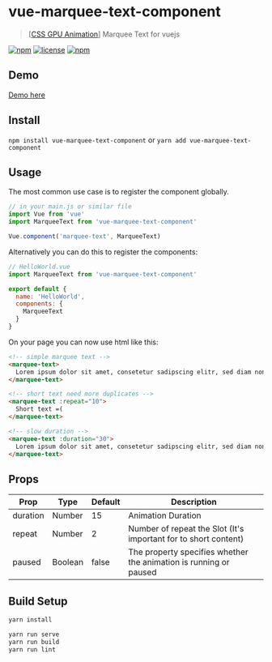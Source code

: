 # vue-marquee-text-component

> [[CSS GPU Animation](https://www.smashingmagazine.com/2016/12/gpu-animation-doing-it-right/)] Marquee Text for vuejs

[![npm](https://img.shields.io/npm/v/vue-marquee-text-component.svg?style=for-the-badge)](https://www.npmjs.com/package/vue-marquee-text-component)
[![license](https://img.shields.io/github/license/mashape/apistatus.svg?style=for-the-badge)](https://github.com/EvodiaAut/vue-marquee-text-component/blob/master/LICENSE.md)
[![npm](https://img.shields.io/npm/dt/vue-marquee-text-component.svg?style=for-the-badge)](https://www.npmjs.com/package/vue-marquee-text-component)

## Demo

[Demo here](https://evodiaaut.github.io/vue-marquee-text-component/)

## Install

`npm install vue-marquee-text-component` or `yarn add vue-marquee-text-component`

## Usage

The most common use case is to register the component globally.

```js
// in your main.js or similar file
import Vue from 'vue'
import MarqueeText from 'vue-marquee-text-component'

Vue.component('marquee-text', MarqueeText)
```

Alternatively you can do this to register the components:

```js
// HelloWorld.vue
import MarqueeText from 'vue-marquee-text-component'

export default {
  name: 'HelloWorld',
  components: {
    MarqueeText
  }
}
```

On your page you can now use html like this:

```html
<!-- simple marquee text -->
<marquee-text>
  Lorem ipsum dolor sit amet, consetetur sadipscing elitr, sed diam nonumy eirmod tempor invidunt ut labore et dolore magna.
</marquee-text>

<!-- short text need more duplicates -->
<marquee-text :repeat="10">
  Short text =(
</marquee-text>

<!-- slow duration -->
<marquee-text :duration="30">
  Lorem ipsum dolor sit amet, consetetur sadipscing elitr, sed diam nonumy eirmod tempor invidunt ut labore et dolore magna.
</marquee-text>
```

## Props

|Prop|Type|Default|Description
|-|-|-|-|
|duration|Number|15|Animation Duration
|repeat|Number|2|Number of repeat the Slot (It's important for to short content)
|paused|Boolean|false|The property specifies whether the animation is running or paused

## Build Setup

``` bash
yarn install

yarn run serve
yarn run build
yarn run lint
```
